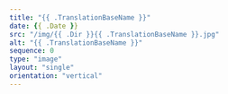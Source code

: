 ```yaml
---
title: "{{ .TranslationBaseName }}"
date: {{ .Date }}
src: "/img/{{ .Dir }}{{ .TranslationBaseName }}.jpg"
alt: "{{ .TranslationBaseName }}"
sequence: 0
type: "image"
layout: "single"
orientation: "vertical"
---
```


